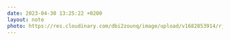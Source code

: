 ```yaml
---
date: 2023-04-30 13:25:22 +0200
layout: note
photo: https://res.cloudinary.com/dbi2zounq/image/upload/v1682853914/rjznvklbt5menakrponz.jpg
---
```


